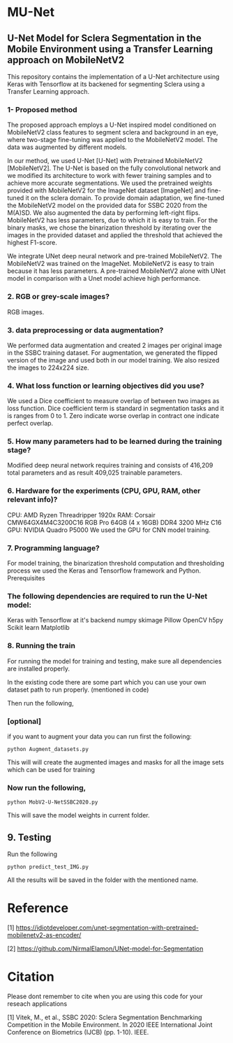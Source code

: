 # MU-Net
## U-Net Model for Sclera Segmentation in the Mobile Environment using a Transfer Learning approach on MobileNetV2


This repository contains the implementation of a U-Net architecture using Keras with Tensorflow at its backened for segmenting Sclera using a Transfer Learning approach. 
 ### 1- Proposed method

The proposed approach employs a U-Net inspired model conditioned on MobileNetV2 class features to segment sclera and background in an eye, where two-stage fine-tuning was applied to the MobileNetV2 model. The data was augmented by different models.

In our method, we used U-Net [U-Net] with Pretrained MobileNetV2 [MobileNetV2]. The U-Net is based on the fully convolutional network and we modified its architecture to work with fewer training samples and to achieve more accurate segmentations. We used the pretrained weights provided with MobileNetV2 for the ImageNet dataset [ImageNet] and fine-tuned it on the sclera domain. To provide domain adaptation, we fine-tuned the MobileNetV2 model on the provided data for SSBC 2020 from the M(A)SD. We also augmented the data by performing left-right flips. MobileNetV2 has less parameters, due to which it is easy to train. For the binary masks, we chose the binarization threshold by iterating over the images in the provided dataset and applied the threshold that achieved the highest F1-score.

We integrate UNet deep neural network and pre-trained MobileNetV2. The MobileNetV2 was trained on the ImageNet. 
MobileNetV2 is easy to train because it has less parameters.
A pre-trained MobileNetV2 alone with UNet model in comparison with a Unet model achieve high performance.

###    2. RGB or grey-scale images?

RGB images.

  ###  3. data preprocessing or data augmentation? 
We performed data augmentation and created 2 images per original image in the SSBC training dataset. For augmentation, we generated the flipped version of the image and used both in our model training. We also resized the images to 224x224 size.

 ###   4. What loss function or learning objectives did you use? 
We used a Dice coefficient to measure overlap of between two images as loss function. Dice coefficient term is standard in segmentation tasks and it is ranges from 0 to 1. Zero indicate worse overlap in contract one indicate perfect overlap.

  ###  5. How many parameters had to be learned during the training stage?
Modified deep neural network requires training and consists of 416,209 total parameters and as result 409,025 trainable parameters.

  ###  6. Hardware for the experiments (CPU, GPU, RAM, other relevant info)? 
    
CPU: AMD Ryzen Threadripper 1920x
RAM: Corsair CMW64GX4M4C3200C16 RGB Pro 64GB (4 x 16GB) DDR4 3200 MHz C16 
GPU: NVIDIA Quadro P5000
We used the GPU for CNN model training.

 ###   7. Programming language? 
    
For model training, the binarization threshold computation and thresholding process we used the Keras and Tensorflow framework and Python.
Prerequisites

### The following dependencies are required to run the U-Net model:

Keras with Tensorflow at it's backend
numpy
skimage
Pillow
OpenCV
h5py
Scikit learn
Matplotlib

### 8. Running the train
For running the model for training and testing, make sure all dependencies are installed properly.

In the existing code there are some part which you can use your own dataset path to run properly. (mentioned in code)

Then run the following,
### [optional]
if you want to augment your data you can run first the following:

    python Augment_datasets.py

This will will create the augmented images and masks for all the image sets which can be used for training

### Now run the following,

    python MobV2-U-NetSSBC2020.py

This will save the model weights in current folder.

## 9. Testing
Run the following

    python predict_test_IMG.py

All the results will be saved in the folder with the mentioned name.

# Reference

[1] https://idiotdeveloper.com/unet-segmentation-with-pretrained-mobilenetv2-as-encoder/

[2] https://github.com/NirmalElamon/UNet-model-for-Segmentation

# Citation

Please dont remember to cite when you are using this code for your reseach applications

[1] Vitek, M., et al., SSBC 2020: Sclera Segmentation Benchmarking Competition in the Mobile Environment. In 2020 IEEE International Joint Conference on Biometrics (IJCB) (pp. 1-10). IEEE.
